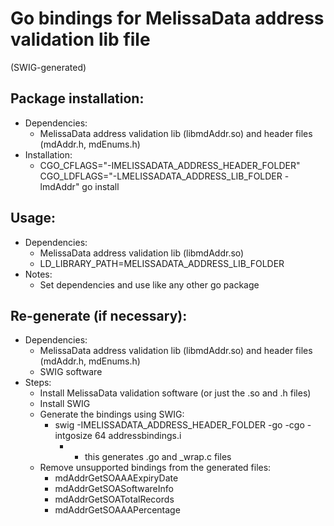 # Go bindings for MelissaData address validation lib file
(SWIG-generated)

## Package installation:
* Dependencies:
  * MelissaData address validation lib (libmdAddr.so) and header files (mdAddr.h, mdEnums.h)
* Installation:
  * CGO_CFLAGS="-IMELISSADATA_ADDRESS_HEADER_FOLDER" CGO_LDFLAGS="-LMELISSADATA_ADDRESS_LIB_FOLDER -lmdAddr" go install

## Usage:
* Dependencies:
  * MelissaData address validation lib (libmdAddr.so)
  * LD_LIBRARY_PATH=MELISSADATA_ADDRESS_LIB_FOLDER
* Notes:
  * Set dependencies and use like any other go package


## Re-generate (if necessary):
* Dependencies:
  * MelissaData address validation lib (libmdAddr.so) and header files (mdAddr.h, mdEnums.h)
  * SWIG software
* Steps:
  * Install MelissaData validation software (or just the .so and .h files)
  * Install SWIG
  * Generate the bindings using SWIG:
    * swig -IMELISSADATA_ADDRESS_HEADER_FOLDER -go -cgo -intgosize 64 addressbindings.i
      * - this generates .go and _wrap.c files
  * Remove unsupported bindings from the generated files:
    * mdAddrGetSOAAAExpiryDate
    * mdAddrGetSOASoftwareInfo
    * mdAddrGetSOATotalRecords
    * mdAddrGetSOAAAPercentage
 